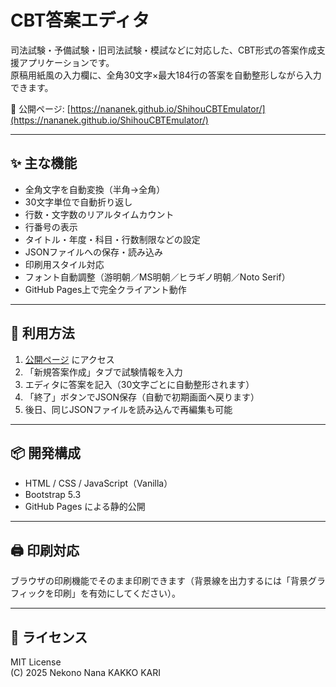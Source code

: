 # CBT答案エディタ

司法試験・予備試験・旧司法試験・模試などに対応した、CBT形式の答案作成支援アプリケーションです。  
原稿用紙風の入力欄に、全角30文字×最大184行の答案を自動整形しながら入力できます。

📄 公開ページ: [https://nananek.github.io/ShihouCBTEmulator/](https://nananek.github.io/ShihouCBTEmulator/)

---

## ✨ 主な機能

- 全角文字を自動変換（半角→全角）
- 30文字単位で自動折り返し
- 行数・文字数のリアルタイムカウント
- 行番号の表示
- タイトル・年度・科目・行数制限などの設定
- JSONファイルへの保存・読み込み
- 印刷用スタイル対応
- フォント自動調整（游明朝／MS明朝／ヒラギノ明朝／Noto Serif）
- GitHub Pages上で完全クライアント動作

---

## 🚀 利用方法

1. [公開ページ](https://nananek.github.io/ShihouCBTEmulator/) にアクセス
2. 「新規答案作成」タブで試験情報を入力
3. エディタに答案を記入（30文字ごとに自動整形されます）
4. 「終了」ボタンでJSON保存（自動で初期画面へ戻ります）
5. 後日、同じJSONファイルを読み込んで再編集も可能

---

## 📦 開発構成

- HTML / CSS / JavaScript（Vanilla）
- Bootstrap 5.3
- GitHub Pages による静的公開

---

## 🖨 印刷対応

ブラウザの印刷機能でそのまま印刷できます（背景線を出力するには「背景グラフィックを印刷」を有効にしてください）。

---

## 📄 ライセンス

MIT License  
(C) 2025 Nekono Nana KAKKO KARI
